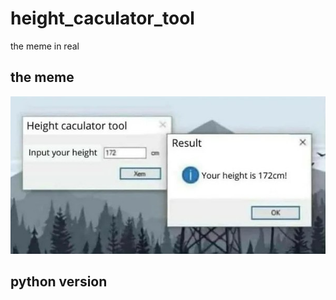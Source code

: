 # height_caculator_tool
the meme in real <br>
## the meme
![](https://github.com/KvN1027/height_caculator_tool/blob/main/height_calculator_tool.jpg)
## python version

